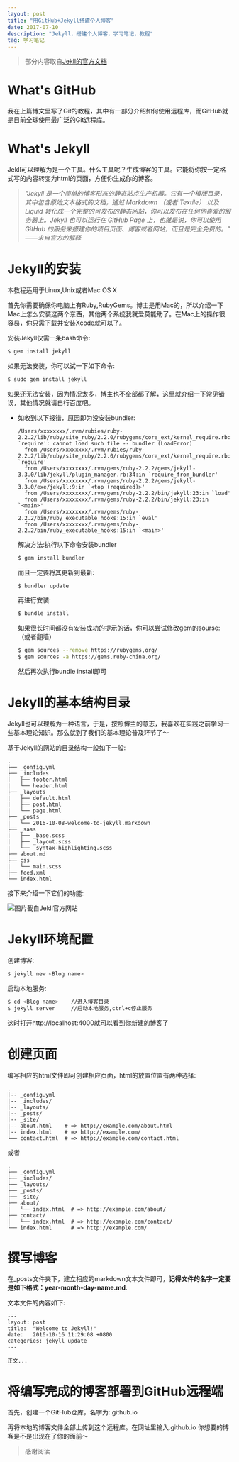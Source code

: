 ```yaml
---
layout: post
title: "用GitHub+Jekyll搭建个人博客"
date: 2017-07-10 
description: "Jekyll，搭建个人博客，学习笔记，教程"
tag: 学习笔记
---
```


> 部分内容取自[Jekll的官方文档](http://jekyll.com.cn/docs/home/)

# What's GitHub

我在上篇博文里写了Git的教程，其中有一部分介绍如何使用远程库，而GitHub就是目前全球使用最广泛的Git远程库。

# What's Jekyll

Jekll可以理解为是一个工具。什么工具呢？生成博客的工具。它能将你按一定格式写的内容转变为html的页面，方便你生成你的博客。

> *"Jekyll 是一个简单的博客形态的静态站点生产机器。它有一个模版目录，其中包含原始文本格式的文档，通过 Markdown （或者 Textile） 以及 Liquid 转化成一个完整的可发布的静态网站，你可以发布在任何你喜爱的服务器上。Jekyll 也可以运行在 GitHub Page 上，也就是说，你可以使用 GitHub 的服务来搭建你的项目页面、博客或者网站，而且是完全免费的。" ——来自官方的解释*

# Jekyll的安装

  本教程适用于Linux,Unix或者Mac OS X
  
  首先你需要确保你电脑上有Ruby,RubyGems。博主是用Mac的，所以介绍一下Mac上怎么安装这两个东西，其他两个系统我就爱莫能助了。在Mac上的操作很容易，你只需下载并安装Xcode就可以了。
  
  安装Jekyll仅需一条bash命令:
  
  ```bash
  $ gem install jekyll
  ```
  
  如果无法安装，你可以试一下如下命令:
  
  ```bash
  $ sudo gem install jekyll
  ```
  
  如果还无法安装，因为情况太多，博主也不全部都了解，这里就介绍一下常见错误，其他情况就请自行百度吧。
  
- 如收到以下报错，原因即为没安装bundler:  
  
  ```
  /Users/xxxxxxxx/.rvm/rubies/ruby-2.2.2/lib/ruby/site_ruby/2.2.0/rubygems/core_ext/kernel_require.rb:54:in `require': cannot load such file -- bundler (LoadError)
	from /Users/xxxxxxxx/.rvm/rubies/ruby-2.2.2/lib/ruby/site_ruby/2.2.0/rubygems/core_ext/kernel_require.rb:54:in `require'
	from /Users/xxxxxxxx/.rvm/gems/ruby-2.2.2/gems/jekyll-3.3.0/lib/jekyll/plugin_manager.rb:34:in `require_from_bundler'
	from /Users/xxxxxxxx/.rvm/gems/ruby-2.2.2/gems/jekyll-3.3.0/exe/jekyll:9:in `<top (required)>'
	from /Users/xxxxxxxx/.rvm/gems/ruby-2.2.2/bin/jekyll:23:in `load'
	from /Users/xxxxxxxx/.rvm/gems/ruby-2.2.2/bin/jekyll:23:in `<main>'
	from /Users/xxxxxxxx/.rvm/gems/ruby-2.2.2/bin/ruby_executable_hooks:15:in `eval'
	from /Users/xxxxxxxx/.rvm/gems/ruby-2.2.2/bin/ruby_executable_hooks:15:in `<main>'
  ```

  解决方法:执行以下命令安装bundler
  
  ```bash
  $ gem install bundler
  ```
  
  而且一定要将其更新到最新:
  
  ```bash
  $ bundler update
  ```
  
  再进行安装:
  
  ```bash
  $ bundle install
  ```
  
  如果很长时间都没有安装成功的提示的话，你可以尝试修改gem的sourse:（或者翻墙）
  
  ```bash
  $ gem sources --remove https://rubygems,org/
  $ gem sources -a https://gems.ruby-china.org/
  ```
  
  然后再次执行bundle install即可

# Jekyll的基本结构目录

  Jekyll也可以理解为一种语言，于是，按照博主的意志，我喜欢在实践之前学习一些基本理论知识。那么就到了我们的基本理论普及环节了～
  
  基于Jekyll的网站的目录结构一般如下一般:

```
.
├── _config.yml
├── _includes
|   ├── footer.html
|   └── header.html
├── _layouts
|   ├── default.html
|   ├── post.html
|   └── page.html
├── _posts
|   └── 2016-10-08-welcome-to-jekyll.markdown
├── _sass
|   ├── _base.scss
|   ├── _layout.scss
|   └── _syntax-highlighting.scss
├── about.md
├── css
|   └── main.scss
├── feed.xml
└── index.html
```

接下来介绍一下它们的功能:

![图片截自Jekll官方网站](/images/posts/Jekyll/0.png)

# Jekyll环境配置

创建博客:

```bash
$ jekyll new <Blog name>
```

启动本地服务:

```bash
$ cd <Blog name>	//进入博客目录
$ jekyll server		//启动本地服务,ctrl+c停止服务
```

这时打开http://localhost:4000就可以看到你新建的博客了

# 创建页面

编写相应的html文件即可创建相应页面，html的放置位置有两种选择:

```
.
|-- _config.yml
|-- _includes/
|-- _layouts/
|-- _posts/
|-- _site/
|-- about.html    # => http://example.com/about.html
|-- index.html    # => http://example.com/
└── contact.html  # => http://example.com/contact.html
```

或者

```
.
├── _config.yml
├── _includes/
├── _layouts/
├── _posts/
├── _site/
├── about/
|   └── index.html  # => http://example.com/about/
├── contact/
|   └── index.html  # => http://example.com/contact/
└── index.html      # => http://example.com/
```


# 撰写博客

在_posts文件夹下，建立相应的markdown文本文件即可，**记得文件的名字一定要是如下格式：year-month-day-name.md**.

文本文件的内容如下:

```
---
layout: post
title:  "Welcome to Jekyll!"
date:   2016-10-16 11:29:08 +0800
categories: jekyll update
---

正文...
```

# 将编写完成的博客部署到GitHub远程端

首先，创建一个GitHub仓库，名字为:<account name>.github.io

再将本地的博客文件全部上传到这个远程库。在网址里输入<account name>.github.io 你想要的博客是不是出现在了你的面前～

> 感谢阅读
